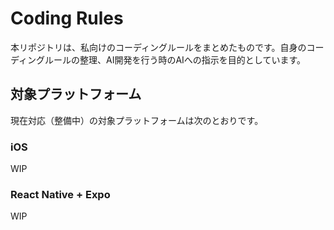# Coding Rules

本リポジトリは、私向けのコーディングルールをまとめたものです。自身のコーディングルールの整理、AI開発を行う時のAIへの指示を目的としています。

## 対象プラットフォーム

現在対応（整備中）の対象プラットフォームは次のとおりです。

### iOS

WIP

### React Native + Expo

WIP
